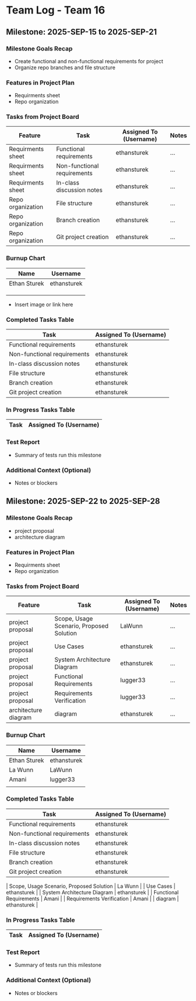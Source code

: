 # Team Log - Team 16

## Milestone: 2025-SEP-15 to 2025-SEP-21


### Milestone Goals Recap
- Create functional and non-functional requirements for project
- Organize repo branches and file structure

### Features in Project Plan
- Requirments sheet 
- Repo organization 

### Tasks from Project Board
| Feature | Task | Assigned To (Username) | Notes |
| --------- | ------ | ---------------------- | ------ |
| Requirments sheet | Functional requirements | ethansturek | … |
| Requirments sheet | Non-functional requirements | ethansturek | … |
| Requirments sheet | In-class discussion notes | ethansturek | … |
| Repo organization | File structure | ethansturek | … |
| Repo organization | Branch creation | ethansturek | … |
| Repo organization | Git project creation | ethansturek | … |

### Burnup Chart
| Name | Username |
|----------------|----------------|
| Ethan Sturek | ethansturek |
| | |
| | |
| | |

- Insert image or link here

### Completed Tasks Table
| Task | Assigned To (Username) | 
|------|----------------------|
| Functional requirements | ethansturek |
| Non-functional requirements | ethansturek | 
| In-class discussion notes | ethansturek |
| File structure | ethansturek |
| Branch creation | ethansturek |
| Git project creation | ethansturek |

### In Progress Tasks Table
| Task | Assigned To (Username) |
|------|----------------------|

### Test Report
- Summary of tests run this milestone

### Additional Context (Optional)
- Notes or blockers

## Milestone: 2025-SEP-22 to 2025-SEP-28


### Milestone Goals Recap
- project proposal
- architecture diagram

### Features in Project Plan
- Requirments sheet 
- Repo organization 

### Tasks from Project Board
| Feature | Task | Assigned To (Username) | Notes |
| --------- | ------ | ---------------------- | ------ |
| project proposal | Scope, Usage Scenario, Proposed Solution | LaWunn | … |
| project proposal | Use Cases | ethansturek | … |
| project proposal | System Architecture Diagram | ethansturek | … |
| project proposal | Functional Requirements | lugger33 | … |
| project proposal | Requirements Verification | lugger33 | … |
| architecture diagram | diagram | ethansturek | … |

### Burnup Chart
| Name | Username |
|----------------|----------------|
| Ethan Sturek | ethansturek |
| La Wunn| LaWunn|
| Amani |lugger33 |
| | |


### Completed Tasks Table
| Task | Assigned To (Username) | 
|------|----------------------|
| Functional requirements | ethansturek |
| Non-functional requirements | ethansturek | 
| In-class discussion notes | ethansturek |
| File structure | ethansturek |
| Branch creation | ethansturek |
| Git project creation | ethansturek |

| Scope, Usage Scenario, Proposed Solution | La Wunn |
| Use Cases | ethansturek |
| System Architecture Diagram | ethansturek |
| Functional Requirements | Amani |
| Requirements Verification | Amani |
| diagram | ethansturek |

### In Progress Tasks Table
| Task | Assigned To (Username) |
|------|----------------------|

### Test Report
- Summary of tests run this milestone

### Additional Context (Optional)
- Notes or blockers

